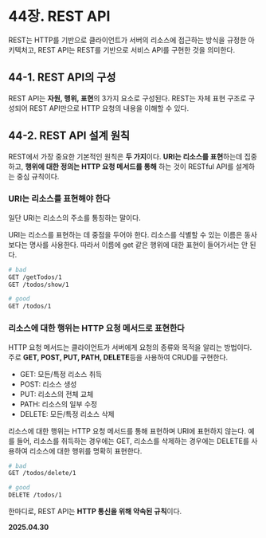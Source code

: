 # 44장. REST API

REST는 HTTP를 기반으로 클라이언트가 서버의 리소스에 접근하는 방식을 규정한 아키텍처고,
REST API는 REST를 기반으로 서비스 API를 구현한 것을 의미한다.

## 44-1. REST API의 구성

REST API는 **자원, 행위, 표현**의 3가지 요소로 구성된다.
REST는 자체 표현 구조로 구성되어 REST API만으로 HTTP 요청의 내용을 이해할 수 있다.

## 44-2. REST API 설계 원칙

REST에서 가장 중요한 기본적인 원칙은 **두 가지**이다.
**URI는 리소스를 표현**하는데 집중하고,
**행위에 대한 정의는 HTTP 요청 메서드를 통해** 하는 것이 RESTful API를 설계하는 중심 규칙이다.

### URI는 리소스를 표현해야 한다

일단 URI는 리소스의 주소를 통칭하는 말이다.

URI는 리소스를 표현하는 데 중점을 두어야 한다.
리소스를 식별할 수 있는 이름은 동사보다는 명사를 사용한다.
따라서 이름에 get 같은 행위에 대한 표현이 들어가서는 안 된다.

```bash
# bad
GET /getTodos/1
GET /todos/show/1

# good
GET /todos/1
```

### 리소스에 대한 행위는 HTTP 요청 메서드로 표현한다

HTTP 요청 메서드는 클라이언트가 서버에게 요청의 종류와 목적을 알리는 방법이다.
주로 **GET, POST, PUT, PATH, DELETE**등을 사용하여 CRUD를 구현한다.

- GET: 모든/특정 리소스 취득
- POST: 리소스 생성
- PUT: 리소스의 전체 교체
- PATH: 리소스의 일부 수정
- DELETE: 모든/특정 리소스 삭제

리소스에 대한 행위는 HTTP 요청 메서드를 통해 표현하며 URI에 표현하지 않는다.
예를 들어, 리소스를 취득하는 경우에는 GET,
리소스를 삭제하는 경우에는 DELETE를 사용하여 리소스에 대한 행위를 명확히 표현한다.

```bash
# bad
GET /todos/delete/1

# good
DELETE /todos/1
```

한마디로, REST API는 **HTTP 통신을 위해 약속된 규칙**이다.


**2025.04.30**